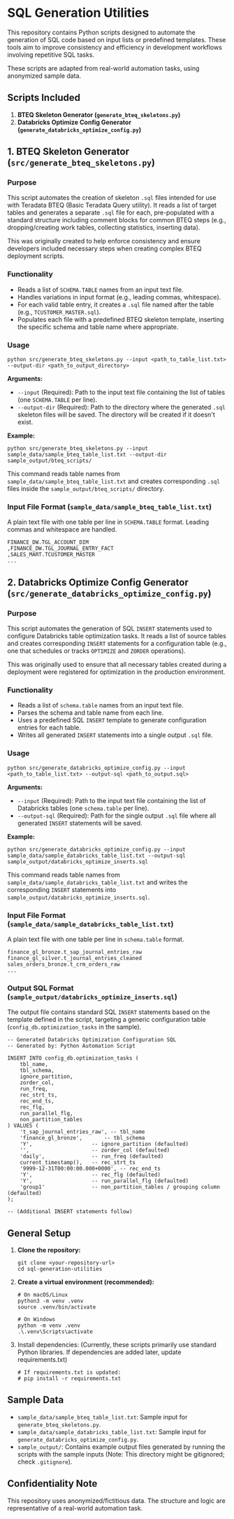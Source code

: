 # SQL Generation Utilities

This repository contains Python scripts designed to automate the generation of SQL code based on input lists or predefined templates. These tools aim to improve consistency and efficiency in development workflows involving repetitive SQL tasks.

These scripts are adapted from real-world automation tasks, using anonymized sample data.

## Scripts Included

1. **BTEQ Skeleton Generator (`generate_bteq_skeletons.py`)**
2. **Databricks Optimize Config Generator (`generate_databricks_optimize_config.py`)**

## 1. BTEQ Skeleton Generator (`src/generate_bteq_skeletons.py`)

### Purpose

This script automates the creation of skeleton `.sql` files intended for use with Teradata BTEQ (Basic Teradata Query utility). It reads a list of target tables and generates a separate `.sql` file for each, pre-populated with a standard structure including comment blocks for common BTEQ steps (e.g., dropping/creating work tables, collecting statistics, inserting data).

This was originally created to help enforce consistency and ensure developers included necessary steps when creating complex BTEQ deployment scripts.

### Functionality

* Reads a list of `SCHEMA.TABLE` names from an input text file.
* Handles variations in input format (e.g., leading commas, whitespace).
* For each valid table entry, it creates a `.sql` file named after the table (e.g., `TCUSTOMER_MASTER.sql`).
* Populates each file with a predefined BTEQ skeleton template, inserting the specific schema and table name where appropriate.

### Usage

```
python src/generate_bteq_skeletons.py --input <path_to_table_list.txt> --output-dir <path_to_output_directory>

```

**Arguments:**

* `--input` (Required): Path to the input text file containing the list of tables (one `SCHEMA.TABLE` per line).
* `--output-dir` (Required): Path to the directory where the generated `.sql` skeleton files will be saved. The directory will be created if it doesn't exist.

**Example:**

```
python src/generate_bteq_skeletons.py --input sample_data/sample_bteq_table_list.txt --output-dir sample_output/bteq_scripts/

```

This command reads table names from `sample_data/sample_bteq_table_list.txt` and creates corresponding `.sql` files inside the `sample_output/bteq_scripts/` directory.

### Input File Format (`sample_data/sample_bteq_table_list.txt`)

A plain text file with one table per line in `SCHEMA.TABLE` format. Leading commas and whitespace are handled.

```
FINANCE_DW.TGL_ACCOUNT_DIM
,FINANCE_DW.TGL_JOURNAL_ENTRY_FACT
,SALES_MART.TCUSTOMER_MASTER
...

```

## 2. Databricks Optimize Config Generator (`src/generate_databricks_optimize_config.py`)

### Purpose

This script automates the generation of SQL `INSERT` statements used to configure Databricks table optimization tasks. It reads a list of source tables and creates corresponding `INSERT` statements for a configuration table (e.g., one that schedules or tracks `OPTIMIZE` and `ZORDER` operations).

This was originally used to ensure that all necessary tables created during a deployment were registered for optimization in the production environment.

### Functionality

* Reads a list of `schema.table` names from an input text file.
* Parses the schema and table name from each line.
* Uses a predefined SQL `INSERT` template to generate configuration entries for each table.
* Writes all generated `INSERT` statements into a single output `.sql` file.

### Usage

```
python src/generate_databricks_optimize_config.py --input <path_to_table_list.txt> --output-sql <path_to_output.sql>

```

**Arguments:**

* `--input` (Required): Path to the input text file containing the list of Databricks tables (one `schema.table` per line).
* `--output-sql` (Required): Path for the single output `.sql` file where all generated `INSERT` statements will be saved.

**Example:**

```
python src/generate_databricks_optimize_config.py --input sample_data/sample_databricks_table_list.txt --output-sql sample_output/databricks_optimize_inserts.sql

```

This command reads table names from `sample_data/sample_databricks_table_list.txt` and writes the corresponding `INSERT` statements into `sample_output/databricks_optimize_inserts.sql`.

### Input File Format (`sample_data/sample_databricks_table_list.txt`)

A plain text file with one table per line in `schema.table` format.

```
finance_gl_bronze.t_sap_journal_entries_raw
finance_gl_silver.t_journal_entries_cleaned
sales_orders_bronze.t_crm_orders_raw
...

```

### Output SQL Format (`sample_output/databricks_optimize_inserts.sql`)

The output file contains standard SQL `INSERT` statements based on the template defined in the script, targeting a generic configuration table (`config_db.optimization_tasks` in the sample).

```
-- Generated Databricks Optimization Configuration SQL
-- Generated by: Python Automation Script

INSERT INTO config_db.optimization_tasks (
    tbl_name,
    tbl_schema,
    ignore_partition,
    zorder_col,
    run_freq,
    rec_strt_ts,
    rec_end_ts,
    rec_flg,
    run_parallel_flg,
    non_partition_tables
) VALUES (
    't_sap_journal_entries_raw', -- tbl_name
    'finance_gl_bronze',       -- tbl_schema
    'Y',                   -- ignore_partition (defaulted)
    '',                    -- zorder_col (defaulted)
    'daily',               -- run_freq (defaulted)
    current_timestamp(),   -- rec_strt_ts
    '9999-12-31T00:00:00.000+0000', -- rec_end_ts
    'Y',                   -- rec_flg (defaulted)
    'Y',                   -- run_parallel_flg (defaulted)
    'group1'               -- non_partition_tables / grouping column (defaulted)
);

-- (Additional INSERT statements follow)

```

## General Setup

1. **Clone the repository:**
   ```
   git clone <your-repository-url>
   cd sql-generation-utilities

   ```
2. **Create a virtual environment (recommended):**
   ```
   # On macOS/Linux
   python3 -m venv .venv
   source .venv/bin/activate

   # On Windows
   python -m venv .venv
   .\.venv\Scripts\activate

   ```
3. Install dependencies:
   (Currently, these scripts primarily use standard Python libraries. If dependencies are added later, update requirements.txt)
   ```
   # If requirements.txt is updated:
   # pip install -r requirements.txt

   ```

## Sample Data

* `sample_data/sample_bteq_table_list.txt`: Sample input for `generate_bteq_skeletons.py`.
* `sample_data/sample_databricks_table_list.txt`: Sample input for `generate_databricks_optimize_config.py`.
* `sample_output/`: Contains example output files generated by running the scripts with the sample inputs (Note: This directory might be gitignored; check `.gitignore`).

## Confidentiality Note

This repository uses anonymized/fictitious data. The structure and logic are representative of a real-world automation task.
